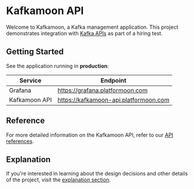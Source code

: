 # Kafkamoon API

Welcome to Kafkamoon, a Kafka management application. This project demonstrates integration
with [Kafka APIs](https://docs.confluent.io/kafka/kafka-apis.html) as part of a hiring test.

## Getting Started

See the application running in **production**:

| Service  | Endpoint  | 
|---|---|
| Grafana   | https://grafana.platformoon.com   |  
| Kafkamoon API | https://kafkamoon-api.platformoon.com |


## Reference

For more detailed information on the Kafkamoon API, refer to our [API references](reference/api.md).

## Explanation

If you're interested in learning about the design decisions and other details of the project, visit the [explanation section](explanation/?id=explanation).
